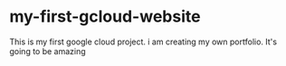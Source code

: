 # my-first-gcloud-website
This is my first google cloud project. i am creating my own portfolio. It's going to be amazing
